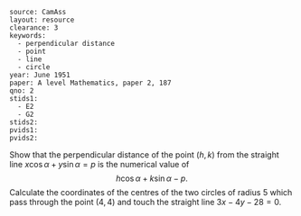 ````
source: CamAss
layout: resource
clearance: 3
keywords: 
  - perpendicular distance
  - point
  - line
  - circle
year: June 1951
paper: A level Mathematics, paper 2, 187
qno: 2
stids1:
  - E2
  - G2
stids2:
pvids1:
pvids2:

````
Show that the perpendicular distance of the point $(h,k)$ from the straight line $x\cos\alpha+y\sin\alpha=p$ is the numerical value of $$h\cos\alpha+k\sin\alpha-p.$$  Calculate the coordinates of the centres of the two circles of radius $5$ which pass through the point $(4,4)$ and touch the straight line $3x-4y-28=0$.
